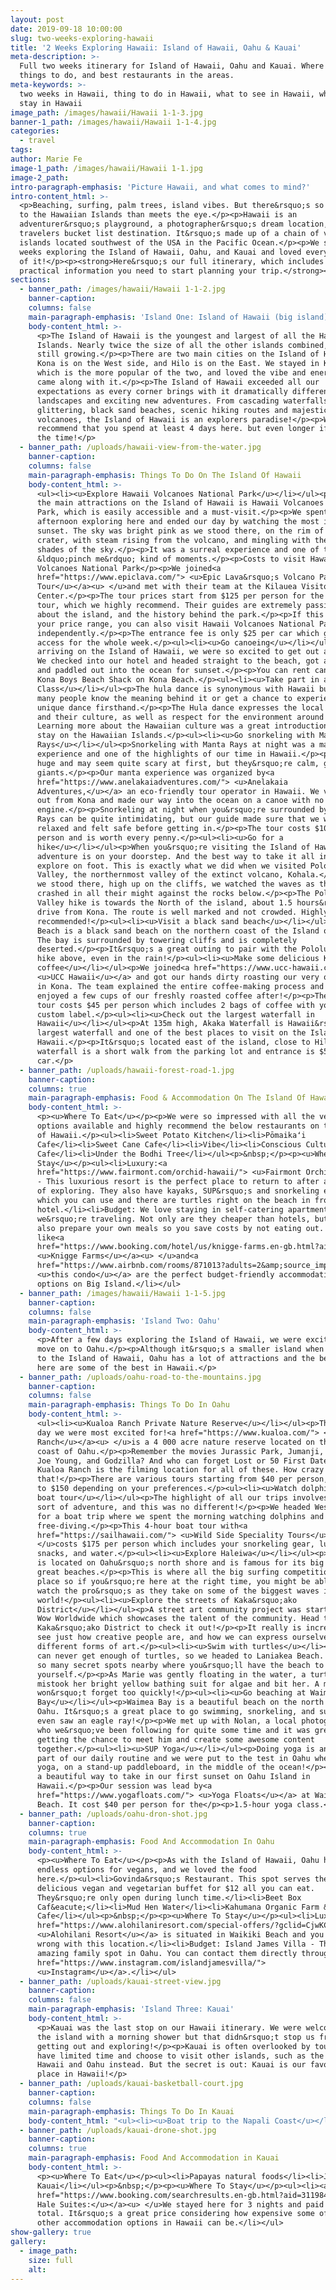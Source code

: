 ```yaml
---
layout: post
date: 2019-09-18 10:00:00
slug: two-weeks-exploring-hawaii
title: '2 Weeks Exploring Hawaii: Island of Hawaii, Oahu & Kauai'
meta-description: >-
  Full two weeks itinerary for Island of Hawaii, Oahu and Kauai. Where to stay,
  things to do, and best restaurants in the areas.
meta-keywords: >-
  two weeks in Hawaii, thing to do in Hawaii, what to see in Hawaii, where to
  stay in Hawaii
image_path: /images/hawaii/Hawaii 1-1-3.jpg
banner-1_path: /images/hawaii/Hawaii 1-1-4.jpg
categories:
  - travel
tags:
author: Marie Fe
image-1_path: /images/hawaii/Hawaii 1-1.jpg
image-2_path:
intro-paragraph-emphasis: 'Picture Hawaii, and what comes to mind?'
intro-content_html: >-
  <p>Beaching, surfing, palm trees, island vibes. But there&rsquo;s so much more
  to the Hawaiian Islands than meets the eye.</p><p>Hawaii is an
  adventurer&rsquo;s playground, a photographer&rsquo;s dream location, and a
  travelers bucket list destination. It&rsquo;s made up of a chain of volcanic
  islands located southwest of the USA in the Pacific Ocean.</p><p>We spent 2
  weeks exploring the Island of Hawaii, Oahu, and Kauai and loved every minute
  of it!</p><p><strong>Here&rsquo;s our full itinerary, which includes all the
  practical information you need to start planning your trip.</strong></p>
sections:
  - banner_path: /images/hawaii/Hawaii 1-1-2.jpg
    banner-caption:
    columns: false
    main-paragraph-emphasis: 'Island One: Island of Hawaii (big island)'
    body-content_html: >-
      <p>The Island of Hawaii is the youngest and largest of all the Hawaiian
      Islands. Nearly twice the size of all the other islands combined, it is
      still growing.</p><p>There are two main cities on the Island of Hawaii -
      Kona is on the West side, and Hilo is on the East. We stayed in Kona,
      which is the more popular of the two, and loved the vibe and energy that
      came along with it.</p><p>The Island of Hawaii exceeded all our
      expectations as every corner brings with it dramatically different
      landscapes and exciting new adventures. From cascading waterfalls, to
      glittering, black sand beaches, scenic hiking routes and majestic
      volcanoes, the Island of Hawaii is an explorers paradise!</p><p>We
      recommend that you spend at least 4 days here. but even longer if you have
      the time!</p>
  - banner_path: /uploads/hawaii-view-from-the-water.jpg
    banner-caption:
    columns: false
    main-paragraph-emphasis: Things To Do On The Island Of Hawaii
    body-content_html: >-
      <ul><li><u>Explore Hawaii Volcanoes National Park</u></li></ul><p>One of
      the main attractions on the Island of Hawaii is Hawaii Volcanoes National
      Park, which is easily accessible and a must-visit.</p><p>We spent an
      afternoon exploring here and ended our day by watching the most incredible
      sunset. The sky was bright pink as we stood there, on the rim of the
      crater, with steam rising from the volcano, and mingling with the dusky
      shades of the sky.</p><p>It was a surreal experience and one of those
      &ldquo;pinch me&rdquo; kind of moments.</p><p>Costs to visit Hawaii
      Volcanoes National Park</p><p>We joined<a
      href="https://www.epiclava.com/"> <u>Epic Lava&rsquo;s Volcano Park
      Tour</u></a><u> </u>and met with their team at the Kilauea Visitor
      Center.</p><p>The tour prices start from $125 per person for the 4-hour
      tour, which we highly recommend. Their guides are extremely passionate
      about the island, and the history behind the park.</p><p>If this is out of
      your price range, you can also visit Hawaii Volcanoes National Park
      independently.</p><p>The entrance fee is only $25 per car which gives you
      access for the whole week.</p><ul><li><u>Go canoeing</u></li></ul><p>After
      arriving on the Island of Hawaii, we were so excited to get out and about!
      We checked into our hotel and headed straight to the beach, got a canoe
      and paddled out into the ocean for sunset.</p><p>You can rent canoes from
      Kona Boys Beach Shack on Kona Beach.</p><ul><li><u>Take part in a Hula
      Class</u></li></ul><p>The hula dance is synonymous with Hawaii but not
      many people know the meaning behind it or get a chance to experience this
      unique dance firsthand.</p><p>The Hula dance expresses the local beliefs
      and their culture, as well as respect for the environment around us.
      Learning more about the Hawaiian culture was a great introduction to our
      stay on the Hawaiian Islands.</p><ul><li><u>Go snorkeling with Manta
      Rays</u></li></ul><p>Snorkeling with Manta Rays at night was a magical
      experience and one of the highlights of our time in Hawaii.</p><p>They are
      huge and may seem quite scary at first, but they&rsquo;re calm, gentle
      giants.</p><p>Our manta experience was organized by<a
      href="https://www.anelakaiadventures.com/"> <u>Anelakaia
      Adventures,</u></a> an eco-friendly tour operator in Hawaii. We ventured
      out from Kona and made our way into the ocean on a canoe with no
      engine.</p><p>Snorkeling at night when you&rsquo;re surrounded by Manta
      Rays can be quite intimidating, but our guide made sure that we were
      relaxed and felt safe before getting in.</p><p>The tour costs $109 per
      person and is worth every penny.</p><ul><li><u>Go for a
      hike</u></li></ul><p>When you&rsquo;re visiting the Island of Hawaii,
      adventure is on your doorstep. And the best way to take it all in is to
      explore on foot. This is exactly what we did when we visited Pololu
      Valley, the northernmost valley of the extinct volcano, Kohala.</p><p>As
      we stood there, high up on the cliffs, we watched the waves as they
      crashed in all their might against the rocks below.</p><p>The Pololu
      Valley hike is towards the North of the island, about 1.5 hours&rsquo;
      drive from Kona. The route is well marked and not crowded. Highly
      recommended!</p><ul><li><u>Visit a black sand beach</u></li></ul><p>Pololu
      Beach is a black sand beach on the northern coast of the Island of Hawaii.
      The bay is surrounded by towering cliffs and is completely
      deserted.</p><p>It&rsquo;s a great outing to pair with the Pololu Valley
      hike above, even in the rain!</p><ul><li><u>Make some delicious Kona
      coffee</u></li></ul><p>We joined<a href="https://www.ucc-hawaii.com/">
      <u>UCC Hawaii</u></a> and got our hands dirty roasting our very own coffee
      in Kona. The team explained the entire coffee-making process and we
      enjoyed a few cups of our freshly roasted coffee after!</p><p>The coffee
      tour costs $45 per person which includes 2 bags of coffee with your own
      custom label.</p><ul><li><u>Check out the largest waterfall in
      Hawaii</u></li></ul><p>At 135m high, Akaka Waterfall is Hawaii&rsquo;s
      largest waterfall and one of the best places to visit on the Island of
      Hawaii.</p><p>It&rsquo;s located east of the island, close to Hilo. The
      waterfall is a short walk from the parking lot and entrance is $5 per
      car.</p>
  - banner_path: /uploads/hawaii-forest-road-1.jpg
    banner-caption:
    columns: true
    main-paragraph-emphasis: Food & Accommodation On The Island Of Hawaii
    body-content_html: >-
      <p><u>Where To Eat</u></p><p>We were so impressed with all the vegan
      options available and highly recommend the below restaurants on the Island
      of Hawaii.</p><ul><li>Sweet Potato Kitchen</li><li>Pōmaikaʻi
      Cafe</li><li>Sweet Cane Cafe</li><li>Vibe</li><li>Conscious Culture
      Cafe</li><li>Under the Bodhi Tree</li></ul><p>&nbsp;</p><p><u>Where To
      Stay</u></p><ul><li>Luxury:<a
      href="https://www.fairmont.com/orchid-hawaii/"> <u>Fairmont Orchid</u></a>
      - This luxurious resort is the perfect place to return to after a full day
      of exploring. They also have kayaks, SUP&rsquo;s and snorkeling equipment
      which you can use and there are turtles right on the beach in front of the
      hotel.</li><li>Budget: We love staying in self-catering apartments when
      we&rsquo;re traveling. Not only are they cheaper than hotels, but you can
      also prepare your own meals so you save costs by not eating out. Places
      like<a
      href="https://www.booking.com/hotel/us/knigge-farms.en-gb.html?aid=304142;label=gen173nr-1FCAEoggI46AdIM1gEaPsBiAEBmAEJuAEXyAEP2AEB6AEB-AELiAIBqAIDuAKnmNnrBcACAQ;sid=5749569209fd8fc978a9f9ab489366fe;all_sr_blocks=250036601_147135960_2_0_0;checkin=2020-06-18;checkout=2020-06-19;dest_id=20030951;dest_type=city;dist=0;group_adults=2;group_children=0;hapos=5;highlighted_blocks=250036601_147135960_2_0_0;hpos=5;nflt=pri%3D2%3Bpri%3D3%3B;no_rooms=1;room1=A%2CA;sb_price_type=total;sr_order=popularity;srepoch=1568034050;srpvid=44e75b804f8801fd;type=total;ucfs=1&amp;#hotelTmpl">
      <u>Knigge Farms</u></a><u> </u>and<a
      href="https://www.airbnb.com/rooms/871013?adults=2&amp;source_impression_id=p3_1568033759_t0qK0eXaA3v9LH5u&amp;toddlers=0">
      <u>this condo</u></a> are the perfect budget-friendly accommodation
      options on Big Island.</li></ul>
  - banner_path: /images/hawaii/Hawaii 1-1-5.jpg
    banner-caption:
    columns: false
    main-paragraph-emphasis: 'Island Two: Oahu'
    body-content_html: >-
      <p>After a few days exploring the Island of Hawaii, we were excited to
      move on to Oahu.</p><p>Although it&rsquo;s a smaller island when compared
      to the Island of Hawaii, Oahu has a lot of attractions and the beaches
      here are some of the best in Hawaii.</p>
  - banner_path: /uploads/oahu-road-to-the-mountains.jpg
    banner-caption:
    columns: false
    main-paragraph-emphasis: Things To Do In Oahu
    body-content_html: >-
      <ul><li><u>Kualoa Ranch Private Nature Reserve</u></li></ul><p>This is the
      day we were most excited for!<a href="https://www.kualoa.com/"> <u>Kualoa
      Ranch</u></a><u> </u>is a 4 000 acre nature reserve located on the East
      coast of Oahu.</p><p>Remember the movies Jurassic Park, Jumanji, Mighty
      Joe Young, and Godzilla? And who can forget Lost or 50 First Dates! Well,
      Kualoa Ranch is the filming location for all of these. How crazy is
      that!</p><p>There are various tours starting from $40 per person, going up
      to $150 depending on your preferences.</p><ul><li><u>Watch dolphins on a
      boat tour</u></li></ul><p>The highlight of all our trips involves some
      sort of adventure, and this was no different!</p><p>We headed West of Oahu
      for a boat trip where we spent the morning watching dolphins and
      free-diving.</p><p>This 4-hour boat tour with<a
      href="https://sailhawaii.com/"> <u>Wild Side Speciality Tours</u></a><u>
      </u>costs $175 per person which includes your snorkeling gear, lunch,
      snacks, and water.</p><ul><li><u>Explore Haleiwa</u></li></ul><p>Haleiwa
      is located on Oahu&rsquo;s north shore and is famous for its big waves and
      great beaches.</p><p>This is where all the big surfing competitions take
      place so if you&rsquo;re here at the right time, you might be able to
      watch the pro&rsquo;s as they take on some of the biggest waves in the
      world!</p><ul><li><u>Explore the streets of Kaka&rsquo;ako
      District</u></li></ul><p>A street art community project was started by Pow
      Wow Worldwide which showcases the talent of the community. Head to the
      Kaka&rsquo;ako District to check it out!</p><p>It really is incredible to
      see just how creative people are, and how we can express ourselves through
      different forms of art.</p><ul><li><u>Swim with turtles</u></li></ul><p>We
      can never get enough of turtles, so we headed to Laniakea Beach. There are
      so many secret spots nearby where you&rsquo;ll have the beach to
      yourself.</p><p>As Marie was gently floating in the water, a turtle
      mistook her bright yellow bathing suit for algae and bit her. A moment we
      won&rsquo;t forget too quickly!</p><ul><li><u>Go beaching at Waimea
      Bay</u></li></ul><p>Waimea Bay is a beautiful beach on the north shore of
      Oahu. It&rsquo;s a great place to go swimming, snorkeling, and surfing. We
      even saw an eagle ray!</p><p>We met up with Nolan, a local photographer
      who we&rsquo;ve been following for quite some time and it was great
      getting the chance to meet him and create some awesome content
      together.</p><ul><li><u>SUP Yoga</u></li></ul><p>Doing yoga is an integral
      part of our daily routine and we were put to the test in Oahu when we did
      yoga, on a stand-up paddleboard, in the middle of the ocean!</p><p>It was
      a beautiful way to take in our first sunset on Oahu Island in
      Hawaii.</p><p>Our session was lead by<a
      href="https://www.yogafloats.com/"> <u>Yoga Floats</u></a> at Waikiki
      Beach. It cost $40 per person for the</p><p>1.5-hour yoga class.</p>
  - banner_path: /uploads/oahu-dron-shot.jpg
    banner-caption:
    columns: true
    main-paragraph-emphasis: Food And Accommodation In Oahu
    body-content_html: >-
      <p><u>Where To Eat</u></p><p>As with the Island of Hawaii, Oahu has
      endless options for vegans, and we loved the food
      here.</p><ul><li>Govinda&rsquo;s Restaurant. This spot serves the most
      delicious vegan and vegetarian buffet for $12 all you can eat.
      They&rsquo;re only open during lunch time.</li><li>Beet Box
      Caf&eacute;</li><li>Mud Hen Water</li><li>Kahumana Organic Farm &amp;
      Cafe</li></ul><p>&nbsp;</p><p><u>Where To Stay</u></p><ul><li>Luxury:<a
      href="https://www.alohilaniresort.com/special-offers/?gclid=CjwKCAjwldHsBRAoEiwAd0JybbQQ6uM5R45o04HkHyBPLszlNZgFjFj4JdHpjAtrFaTR7tHJJ_wpZRoCBEYQAvD_BwE">
      <u>Alohilani Resort</u></a> is situated in Waikiki Beach and you cannot go
      wrong with this location.</li><li>Budget: Island James Villa - This is an
      amazing family spot in Oahu. You can contact them directly through<a
      href="https://www.instagram.com/islandjamesvilla/">
      <u>Instagram</u></a>.</li></ul>
  - banner_path: /uploads/kauai-street-view.jpg
    banner-caption:
    columns: false
    main-paragraph-emphasis: 'Island Three: Kauai'
    body-content_html: >-
      <p>Kauai was the last stop on our Hawaii itinerary. We were welcomed to
      the island with a morning shower but that didn&rsquo;t stop us from
      getting out and exploring!</p><p>Kauai is often overlooked by tourists who
      have limited time and choose to visit other islands, such as the Island of
      Hawaii and Oahu instead. But the secret is out: Kauai is our favorite
      place in Hawaii!</p>
  - banner_path: /uploads/kauai-basketball-court.jpg
    banner-caption:
    columns: false
    main-paragraph-emphasis: Things To Do In Kauai
    body-content_html: "<ul><li><u>Boat trip to the Napali Coast</u></li></ul><p>Words can&rsquo;t describe just how incredible the lush green forests, towering mountains, and out-of-this-world scenery are that make up the Napali Coast on Kauai Island.</p><p>It&rsquo;s located on the northwest of Kauai and the best way to experience this gorgeous coastline is with a boat cruise. We explored caves, saw countless dolphins and several giant turtles.</p><p>For $130 per person, you&rsquo;ll get 6 hours on the ocean including food, refreshments and snorkeling gear. We highly recommend<a href=\"https://kauaiseatours.com/\"> <u>Kauai Sea Tours</u></a><u> </u>for this.\uFEFF</p><ul><li><u>Take a dive into Wailua Falls</u></li></ul><p>Wailua Falls is a 50m high waterfall on the east of Kauai. There&rsquo;s a stunning viewpoint at the top with gorgeous views of the entire waterfall. It&rsquo;s not crowded and is a must-visit spot in Kauai.</p><p>You can walk down the trail and reach the pool at the bottom of the falls, but this can be extremely dangerous so be extra careful.</p><ul><li><u>Take a drive to Hanalei Bay</u></li></ul><p>Hanalei Bay is the biggest bay on the north of Kauai Island. The beaches here are beautiful and it&rsquo;s worth stopping by and exploring the town.</p><ul><li><u>Visit Turtle Cove</u></li></ul><p>You&rsquo;re almost guaranteed to see turtles at Turtle Cove! This was such a fun experience for us because not only are there turtles in the water, but you also get to swim in a cave.</p><ul><li><u>Explore Queens Bath</u></li></ul><p>Queens Bath is a tidal pool north of Kauai that has been separated from the sea by lava rock! It made for a great trip and is a must-do on Kauai Island.</p>"
  - banner_path: /uploads/kauai-drone-shot.jpg
    banner-caption:
    columns: true
    main-paragraph-emphasis: Food And Accommodation in Kauai
    body-content_html: >-
      <p><u>Where To Eat</u></p><ul><li>Papayas natural foods</li><li>Java Kai
      Kauai</li></ul><p>&nbsp;</p><p><u>Where To Stay</u></p><ul><li><a
      href="https://www.booking.com/searchresults.en-gb.html?aid=311984%3Blabel%3Dplantation-hale-suites-tkG0r5DaGNCNgpfXy8ayvQS162176855714%3Apl%3Ata%3Ap1%3Ap2%3Aac%3Aap1t2%3Aneg%3Afi%3Atiaud-285284110726%3Akwd-287175170%3Alp1028684%3Ali%3Adec%3Adm%3Bsid%3D5749569209fd8fc978a9f9ab489366fe%3Bcity%3D20030979%3Bexpand_sb%3D1%3Bhighlighted_hotels%3D279993%3Bhlrd%3Dno_dates%3Bkeep_landing%3D1%3Bredirected%3D1%3Bsource%3Dhotel&amp;gclid=CjwKCAjwldHsBRAoEiwAd0JybeK-7fjkTfccZaXZHuTqrd-dOAe4dP2pGVPgERo9TGV5e2S5sY0tohoC-AUQAvD_BwE"><u>Plantation
      Hale Suites:</u></a><u> </u>We stayed here for 3 nights and paid $450 in
      total. It&rsquo;s a great price considering how expensive some of the
      other accommodation options in Hawaii can be.</li></ul>
show-gallery: true
gallery:
  - image_path:
    size: full
    alt:
---
```

